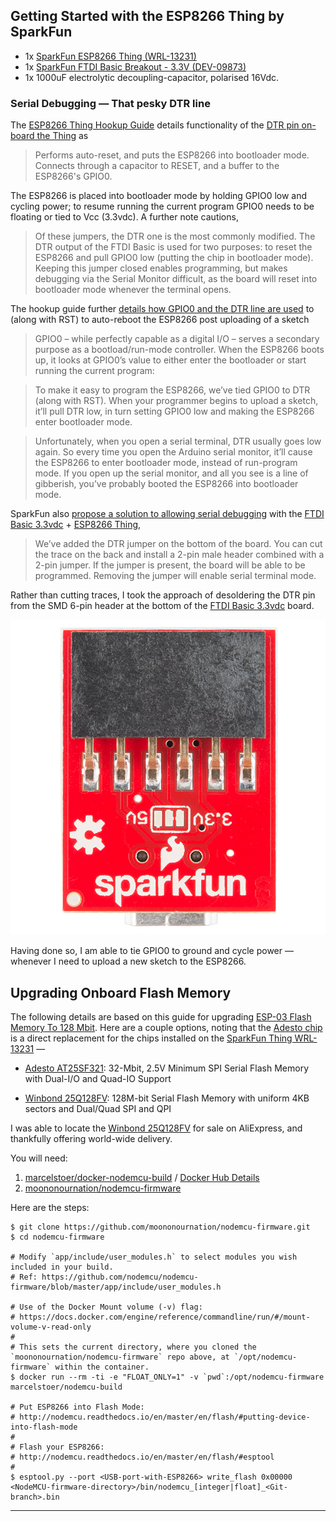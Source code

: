## Getting Started with the ESP8266 Thing by SparkFun

* 1x [SparkFun ESP8266 Thing (WRL-13231)][SFE Thing]
* 1x [SparkFun FTDI Basic Breakout - 3.3V (DEV-09873)][SparkFun FTDI 3.3V]
* 1x 1000uF electrolytic decoupling-capacitor, polarised 16Vdc.

### Serial Debugging &mdash; That pesky DTR line

The [ESP8266 Thing Hookup Guide][ESP8266 Thing Hookup Guide] details functionality of the [DTR pin on-board the Thing][ESP8266 Thing Hookup Guide Hardware Overview] as

> Performs auto-reset, and puts the ESP8266 into bootloader mode. Connects through a capacitor to RESET, and a buffer to the ESP8266's GPIO0.

The ESP8266 is placed into bootloader mode by holding GPIO0 low and cycling power; to resume running the current program GPIO0 needs to be floating or tied to Vcc (3.3vdc).  A further note cautions,

> Of these jumpers, the DTR one is the most commonly modified. The DTR output of the FTDI Basic is used for two purposes: to reset the ESP8266 and pull GPIO0 low (putting the chip in bootloader mode). Keeping this jumper closed enables programming, but makes debugging via the Serial Monitor difficult, as the board will reset into bootloader mode whenever the terminal opens.

The hookup guide further [details how GPIO0 and the DTR line are used][Serial Debugging] to (along with RST) to auto-reboot the ESP8266 post uploading of a sketch

> GPIO0 – while perfectly capable as a digital I/O – serves a secondary purpose as a bootload/run-mode controller. When the ESP8266 boots up, it looks at GPIO0’s value to either enter the bootloader or start running the current program:

> To make it easy to program the ESP8266, we’ve tied GPIO0 to DTR (along with RST). When your programmer begins to upload a sketch, it’ll pull DTR low, in turn setting GPIO0 low and making the ESP8266 enter bootloader mode.

> Unfortunately, when you open a serial terminal, DTR usually goes low again. So every time you open the Arduino serial monitor, it’ll cause the ESP8266 to enter bootloader mode, instead of run-program mode. If you open up the serial monitor, and all you see is a line of gibberish, you’ve probably booted the ESP8266 into bootloader mode.

SparkFun also [propose a solution to allowing serial debugging][Serial Debugging] with the [FTDI Basic 3.3vdc][SparkFun FTDI 3.3V] + [ESP8266 Thing][SFE Thing],

> We’ve added the DTR jumper on the bottom of the board. You can cut the trace on the back and install a 2-pin male header combined with a 2-pin jumper. If the jumper is present, the board will be able to be programmed. Removing the jumper will enable serial terminal mode.

Rather than cutting traces, I took the approach of desoldering the DTR pin from the SMD 6-pin header at the bottom of the [FTDI Basic 3.3vdc][SparkFun FTDI 3.3V] board.

![FTDI Basic 3.3V - bottom](images/ftdi_basic_bottom.jpg)

Having done so, I am able to tie GPIO0 to ground and cycle power &mdash; whenever I need to upload a new sketch to the ESP8266.

## Upgrading Onboard Flash Memory

The following details are based on this guide for upgrading [ESP-03 Flash Memory To 128 Mbit][ESP-03 Upgrade Flash Memory To 128 Mbit].  Here are a couple options, noting that the [Adesto chip][Adesto AT25SF321 Datasheet] is a direct replacement for the chips installed on the [SparkFun Thing WRL-13231][SFE Thing] &mdash;

* [Adesto AT25SF321][Adesto AT25SF321 Datasheet]: 32-Mbit, 2.5V Minimum SPI Serial Flash Memory with Dual-I/O and Quad-IO Support

* [Winbond 25Q128FV][Winbond 25Q128FV Datasheet]: 128M-bit Serial Flash Memory with uniform 4KB sectors and Dual/Quad SPI and QPI

I was able to locate the [Winbond 25Q128FV][AliExpress Winbond 25Q128FV] for sale on AliExpress, and thankfully offering world-wide delivery.

You will need:

1. [marcelstoer/docker-nodemcu-build](https://github.com/marcelstoer/docker-nodemcu-build) / [Docker Hub
   Details](https://hub.docker.com/r/marcelstoer/nodemcu-build/)
2. [moononournation/nodemcu-firmware](https://github.com/moononournation/nodemcu-firmware)

Here are the steps:

```
$ git clone https://github.com/moononournation/nodemcu-firmware.git
$ cd nodemcu-firmware

# Modify `app/include/user_modules.h` to select modules you wish
included in your build.
# Ref: https://github.com/nodemcu/nodemcu-firmware/blob/master/app/include/user_modules.h

# Use of the Docker Mount volume (-v) flag:
# https://docs.docker.com/engine/reference/commandline/run/#/mount-volume-v-read-only
#
# This sets the current directory, where you cloned the `moononournation/nodemcu-firmware` repo above, at `/opt/nodemcu-firmware` within the container.
$ docker run --rm -ti -e "FLOAT_ONLY=1" -v `pwd`:/opt/nodemcu-firmware marcelstoer/nodemcu-build

# Put ESP8266 into Flash Mode:
# http://nodemcu.readthedocs.io/en/master/en/flash/#putting-device-into-flash-mode
#
# Flash your ESP8266:
# http://nodemcu.readthedocs.io/en/master/en/flash/#esptool
#
$ esptool.py --port <USB-port-with-ESP8266> write_flash 0x00000 <NodeMCU-firmware-directory>/bin/nodemcu_[integer|float]_<Git-branch>.bin
```

----------
[SFE Thing]: https://www.sparkfun.com/products/13231 "Thing WRL-13231"
[SparkFun FTDI 3.3V]: https://www.sparkfun.com/products/9873 "FTDI 3.3V"

[SFE Thing Github]: https://github.com/sparkfun/ESP8266_Thing "SparkFun ESP8266 Thing"
[ESP8266 Thing Hookup Guide]: https://learn.sparkfun.com/tutorials/esp8266-thing-hookup-guide/introduction "ESP8266 Thing Hookup Guide"
[ESP8266 Thing Hookup Guide Hardware Overview]: https://learn.sparkfun.com/tutorials/esp8266-thing-hookup-guide/hardware-overview "ESP8266 Thing Hookup Guide - Hardware Overview"

[Serial Debugging]: https://learn.sparkfun.com/tutorials/esp8266-thing-hookup-guide/using-the-arduino-addon#serial-dtr "Using Serial Monitor"

[AliExpress Winbond 25Q128FV]: http://www.aliexpress.com/item/25Q128FV/32675826288.html?spm=2114.13010208.99999999.267.TgW1G0 "AliExpress Winbond 25Q128FV"
[Winbond 25Q128FV Datasheet]: http://www.winbond.com/hq/product/code-storage-flash-memory/serial-nor-flash/?__locale=en&partNo=W25Q128FV "Winbond 25Q128FV Datasheet"
[Adesto AT25SF321 Datasheet]: http://www.adestotech.com/wp-content/uploads/DS-AT25SF321_047.pdf "Adesto AT25SF321 Datasheet"
[ESP-03 Upgrade Flash Memory To 128 Mbit]: http://www.instructables.com/id/ESP-03-Upgrade-Flash-Memory-to-128-M-Bit/?ALLSTEPS "ESP-03 Upgrade Flash Memory To 128 Mbit"
